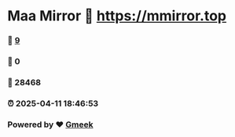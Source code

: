 # Maa Mirror :link: https://mmirror.top 
### :page_facing_up: [9](https://mmirror.top/tag.html) 
### :speech_balloon: 0 
### :hibiscus: 28468 
### :alarm_clock: 2025-04-11 18:46:53 
### Powered by :heart: [Gmeek](https://github.com/Meekdai/Gmeek)
